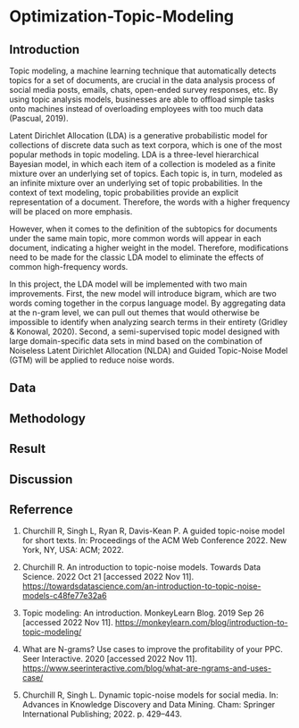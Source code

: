 # Optimization-Topic-Modeling

## Introduction 
Topic modeling, a machine learning technique that automatically detects topics for a set of documents, are crucial in the data analysis process of social media posts, emails, chats, open-ended survey responses, etc. By using topic analysis models, businesses are able to offload simple tasks onto machines instead of overloading employees with too much data (Pascual, 2019).

Latent Dirichlet Allocation (LDA) is a generative probabilistic model for collections of discrete data such as text corpora, which is one of the most popular methods in topic modeling. LDA is a three-level hierarchical Bayesian model, in which each item of a collection is modeled as a finite mixture over an underlying set of topics. Each topic is, in turn, modeled as an infinite mixture over an underlying set of topic probabilities. In the context of text modeling, topic probabilities provide an explicit representation of a document. Therefore, the words with a higher frequency will be placed on more emphasis.

However, when it comes to the definition of the subtopics for documents under the same main topic, more common words will appear in each document, indicating a higher weight in the model. Therefore, modifications need to be made for the classic LDA model to eliminate the effects of common high-frequency words. 

In this project, the LDA model will be implemented with two main improvements. First, the new model will introduce bigram, which are two words coming together in the corpus language model. By aggregating data at the n-gram level, we can pull out themes that would otherwise be impossible to identify when analyzing search terms in their entirety (Gridley & Konowal, 2020). Second, a semi-supervised topic model designed with large domain-specific data sets in mind based on the combination of Noiseless Latent Dirichlet Allocation (NLDA) and Guided Topic-Noise Model (GTM) will be applied to reduce noise words.

## Data

## Methodology

## Result

## Discussion


## Referrence
1. Churchill R, Singh L, Ryan R, Davis-Kean P. A guided topic-noise model for short texts. In: Proceedings of the ACM Web Conference 2022. New York, NY, USA: ACM; 2022.

2. Churchill R. An introduction to topic-noise models. Towards Data Science. 2022 Oct 21 [accessed 2022 Nov 11]. https://towardsdatascience.com/an-introduction-to-topic-noise-models-c48fe77e32a6

3. Topic modeling: An introduction. MonkeyLearn Blog. 2019 Sep 26 [accessed 2022 Nov 11]. https://monkeylearn.com/blog/introduction-to-topic-modeling/

4. What are N-grams? Use cases to improve the profitability of your PPC. Seer Interactive. 2020 [accessed 2022 Nov 11]. https://www.seerinteractive.com/blog/what-are-ngrams-and-uses-case/

5. Churchill R, Singh L. Dynamic topic-noise models for social media. In: Advances in Knowledge Discovery and Data Mining. Cham: Springer International Publishing; 2022. p. 429–443.

